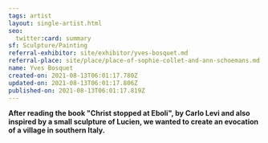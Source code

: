 ```yaml
---
tags: artist
layout: single-artist.html
seo:
  twitter:card: summary
sf: Sculpture/Painting
referral-exhibitor: site/exhibitor/yves-bosquet.md
referral-place: site/place/place-of-sophie-collet-and-ann-schoemans.md
name: Yves Bosquet
created-on: 2021-08-13T06:01:17.780Z
updated-on: 2021-08-13T06:01:17.806Z
published-on: 2021-08-13T06:01:17.819Z
---
```

<!--StartFragment-->

**After reading the book "Christ stopped at Eboli", by Carlo Levi and also inspired by a small sculpture of Lucien, we wanted to create an evocation of a village in southern Italy.**

<!--EndFragment-->